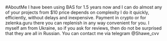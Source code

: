  #AboutMe
 I have been using BAS for 1.5 years now and I can do almost any of your projects from $10 price depends on complexity
 I do it quickly, efficiently, without delays and inexpensive. 
 Payment in crypto or for zelenka.guru there you can replenish in any way convenient for you. 
 I myself am from Ukraine, so if you ask for reviews, then do not be surprised that they are all in Russian.
 You can contact me via telegram @Shawe_cvv
 
